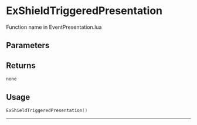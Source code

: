 # ExShieldTriggeredPresentation
Function name in EventPresentation.lua
## Parameters

## Returns
`none`
## Usage
```lua
ExShieldTriggeredPresentation()
```
---
